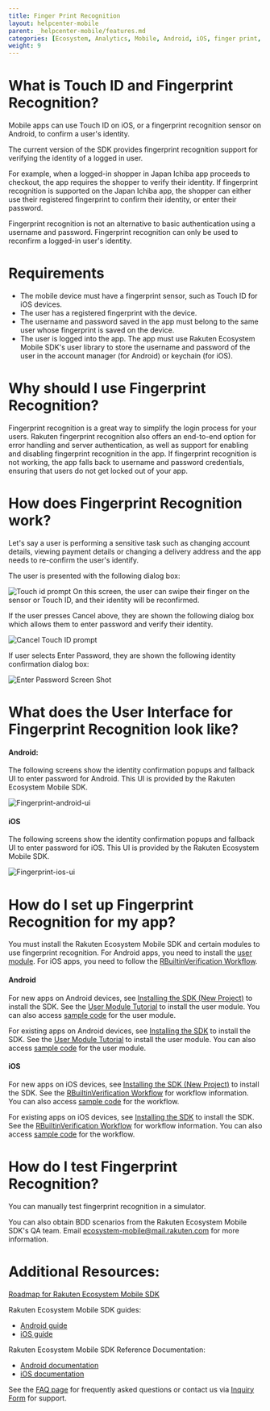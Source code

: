 ```yaml
---
title: Finger Print Recognition
layout: helpcenter-mobile
parent: _helpcenter-mobile/features.md
categories: [Ecosystem, Analytics, Mobile, Android, iOS, finger print, authentication, biometric]
weight: 9
---
```


# What is Touch ID and Fingerprint Recognition?

Mobile apps can use Touch ID on iOS, or a fingerprint recognition sensor on Android, to confirm a user's identity.

The current version of the SDK provides fingerprint recognition support for verifying the identity of a logged in user.

For example, when a logged-in shopper in Japan Ichiba app proceeds to checkout, the app requires the shopper to verify their identity. If fingerprint recognition is supported on the Japan Ichiba app, the shopper can either use their registered fingerprint to confirm their identity, or enter their password.

Fingerprint recognition is not an alternative to basic authentication using a username and password. Fingerprint recognition can only be used to reconfirm a logged-in user's identity.

# Requirements

*   The mobile device must have a fingerprint sensor, such as Touch ID for iOS devices.
*   The user has a registered fingerprint with the device.
*   The username and password saved in the app must belong to the same user whose fingerprint is saved on the device.
*   The user is logged into the app. The app must use Rakuten Ecosystem Mobile SDK's user library to store the username and password of the user in the account manager (for Android) or keychain (for iOS).

# Why should I use Fingerprint Recognition?

Fingerprint recognition is a great way to simplify the login process for your users. Rakuten fingerprint recognition also offers an end-to-end option for error handling and server authentication, as well as support for enabling and disabling fingerprint recognition in the app. If fingerprint recognition is not working, the app falls back to username and password credentials, ensuring that users do not get locked out of your app.

# How does Fingerprint Recognition work?

Let's say a user is performing a sensitive task such as changing account details, viewing payment details or changing a delivery address and the app needs to re-confirm the user's identify.

The user is presented with the following dialog box:

![Touch id prompt](../images/img_fingerprint_prompt_169_300.png) 
On this screen, the user can swipe their finger on the sensor or Touch ID, and their identity will be reconfirmed.

If the user presses Cancel above, they are shown the following dialog box which allows them to enter password and verify their identity.

![Cancel Touch ID prompt](../images/img_fingerprint_prompt_cancel_169_300.png)

If user selects Enter Password, they are shown the following identity confirmation dialog box:

![Enter Password Screen Shot](../images/img_fingerprint_enter_password_screen_169_300.png)

# What does the User Interface for Fingerprint Recognition look like?

#### Android:

The following screens show the identity confirmation popups and fallback UI to enter password for Android. This UI is provided by the Rakuten Ecosystem Mobile SDK.

![Fingerprint-android-ui](../images/img_fingerprint_android_ui_1024_390.png)

#### iOS

The following screens show the identity confirmation popups and fallback UI to enter password for iOS. This UI is provided by the Rakuten Ecosystem Mobile SDK.

![Fingerprint-ios-ui](../images/img_fingerprint_ios_ui_1024_836.png)

# How do I set up Fingerprint Recognition for my app?

You must install the Rakuten Ecosystem Mobile SDK and certain modules to use fingerprint recognition. For Android apps, you need to install the [user module](http://www.raksdtd.com/android-sdk/user-4.0). For iOS apps, you need to follow the [RBuiltinVerification Workflow](http://www.raksdtd.com/ios-sdk/authentication-3.9/interface_r_builtin_verification_workflow.html).

#### Android

For new apps on Android devices, see [Installing the SDK (New Project)](http://www.raksdtd.com/android/installing-sdk-new/) to install the SDK. See the [User Module Tutorial](http://www.raksdtd.com/android-sdk/user-4.0) to install the user module. You can also access [sample code](https://gitpub.rakuten-it.com/projects/ECO/repos/core-android-user/browse) for the user module.

For existing apps on Android devices, see [Installing the SDK](http://www.raksdtd.com/android/installing-sdk/) to install the SDK. See the [User Module Tutorial](http://www.raksdtd.com/android-sdk/user-4.0) to install the user module. You can also access [sample code](https://gitpub.rakuten-it.com/projects/ECO/repos/core-android-user/browse) for the user module.

#### iOS

For new apps on iOS devices, see [Installing the SDK (New Project)](http://www.raksdtd.com/ios/installing-sdk-new/) to install the SDK. See the [RBuiltinVerification Workflow](http://www.raksdtd.com/ios-sdk/authentication-3.9/interface_r_builtin_verification_workflow.html) for workflow information. You can also access [sample code](https://gitpub.rakuten-it.com/projects/ECO/repos/core-ios-authentication/browse/Samples/VerificationWorkflow) for the workflow.

For existing apps on iOS devices, see [Installing the SDK](http://www.raksdtd.com/android/installing-sdk/) to install the SDK. See the [RBuiltinVerification Workflow](http://www.raksdtd.com/ios-sdk/authentication-3.9/interface_r_builtin_verification_workflow.html) for workflow information. You can also access [sample code](https://gitpub.rakuten-it.com/projects/ECO/repos/core-ios-authentication/browse/Samples/VerificationWorkflow) for the workflow.

# How do I test Fingerprint Recognition?

You can manually test fingerprint recognition in a simulator.

You can also obtain BDD scenarios from the Rakuten Ecosystem Mobile SDK's QA team. Email ecosystem-mobile@mail.rakuten.com for more information.

# Additional Resources:

[Roadmap for Rakuten Ecosystem Mobile SDK](https://confluence.rakuten-it.com/confluence/display/SSEDPT/REM+-+Roadmap+2017)

Rakuten Ecosystem Mobile SDK guides:

*   [Android guide](http://www.raksdtd.com/android/)
*   [iOS guide](http://www.raksdtd.com/ios/)

Rakuten Ecosystem Mobile SDK Reference Documentation:

*   [Android documentation](http://www.raksdtd.com/android-sdk/)
*   [iOS documentation](http://www.raksdtd.com/ios-sdk/)

See the [FAQ page](../../04_faq) for frequently asked questions or contact us via
[Inquiry Form](https://developers.rakuten.com/hc/en-us/requests/new?ticket_form_id=399907) for support.